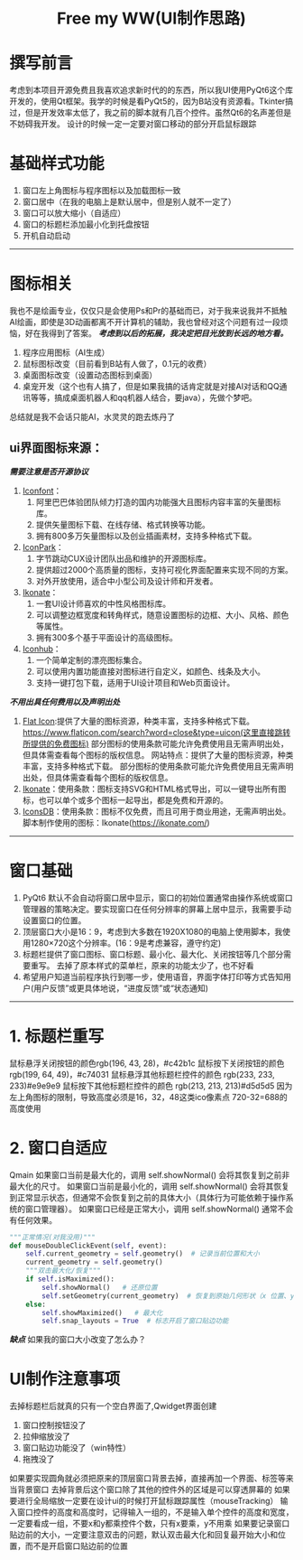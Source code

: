 # <center> Free my WW(UI制作思路) </center>
# 撰写前言
考虑到本项目开源免费且我喜欢追求新时代的的东西，所以我UI使用PyQt6这个库开发的，使用Qt框架。我学的时候是看PyQt5的，因为B站没有资源看。Tkinter搞过，但是开发效率太低了，我之前的脚本就有几百个控件。虽然Qt6的名声差但是不妨碍我开发。
设计的时候一定一定要对窗口移动的部分开启鼠标跟踪
# 基础样式功能
1. 窗口左上角图标与程序图标以及加载图标一致
2. 窗口居中（在我的电脑上是默认居中，但是别人就不一定了）
3. 窗口可以放大缩小（自适应）
4. 窗口的标题栏添加最小化到托盘按钮
5. 开机自动启动
***
# 图标相关
我也不是绘画专业，仅仅只是会使用Ps和Pr的基础而已，对于我来说我并不抵触AI绘画，即使是3D动画都离不开计算机的辅助，我也曾经对这个问题有过一段烦恼，好在我得到了答案。
***考虑到以后的拓展，我决定把目光放到长远的地方看。***
1. 程序应用图标（AI生成）
2. 鼠标图标改变（目前看到B站有人做了，0.1元的收费）
3. 桌面图标改变（设置动态图标到桌面）
4. 桌宠开发（这个也有人搞了，但是如果我搞的话肯定就是对接AI对话和QQ通讯等等，搞成桌面机器人和qq机器人结合，要java），先做个梦吧。
   
总结就是我不会话只能AI，水灵灵的跑去炼丹了

## ui界面图标来源：
***需要注意是否开源协议***
1. [Iconfont](https://www.iconfont.cn/)：
   1. 阿里巴巴体验团队倾力打造的国内功能强大且图标内容丰富的矢量图标库。
   2. 提供矢量图标下载、在线存储、格式转换等功能。
   3. 拥有800多万矢量图标以及创业插画素材，支持多种格式下载。
2. [IconPark](https://iconpark.oceanengine.com/)：
   1. 字节跳动CUX设计团队出品和维护的开源图标库。
   2. 提供超过2000个高质量的图标，支持可视化界面配置来实现不同的方案。
   3. 对外开放使用，适合中小型公司及设计师和开发者。
3. [Ikonate](https://ikonate.com/)：
   1. 一套UI设计师喜欢的中性风格图标库。
   2. 可以调整边框宽度和转角样式，随意设置图标的边框、大小、风格、颜色等属性。
   3. 拥有300多个基于平面设计的高级图标。
4. [Iconhub](https://iconhub.io/)：
   1. 一个简单定制的漂亮图标集合。
   2. 可以使用内置功能直接对图标进行自定义，如颜色、线条及大小。
   3. 支持一键打包下载，适用于UI设计项目和Web页面设计。
   
***不用出具任何费用以及声明出处***
1. [Flat Icon](https://www.flaticon.com/):提供了大量的图标资源，种类丰富，支持多种格式下载。
https://www.flaticon.com/search?word=close&type=uicon(这里直接跳转所提供的免费图标)
部分图标的使用条款可能允许免费使用且无需声明出处，但具体需查看每个图标的版权信息。
网站特点：提供了大量的图标资源，种类丰富，支持多种格式下载。
部分图标的使用条款可能允许免费使用且无需声明出处，但具体需查看每个图标的版权信息。
2. [Ikonate](https://ikonate.com/)：使用条款：图标支持SVG和HTML格式导出，可以一键导出所有图标，也可以单个或多个图标一起导出，都是免费和开源的。
3. [IconsDB](https://www.iconsdb.com/)：使用条款：图标不仅免费，而且可用于商业用途，无需声明出处。
脚本制作使用的图标：Ikonate(https://ikonate.com/)


***
# 窗口基础
1. PyQt6 默认不会自动将窗口居中显示，窗口的初始位置通常由操作系统或窗口管理器的策略决定。要实现窗口在任何分辨率的屏幕上居中显示，我需要手动设置窗口的位置。
2. 顶层窗口大小是16：9，考虑到大多数在1920X1080的电脑上使用脚本，我使用1280×720这个分辨率。(16：9是考虑兼容，遵守约定)
3. 标题栏提供了窗口图标、窗口标题、最小化、最大化、关闭按钮等几个部分需要重写。 去掉了原本样式的菜单栏，原来的功能太少了，也不好看
4. 希望用户知道当前程序执行到哪一步，使用语音，界面字体打印等方式告知用户(用户反馈”或更具体地说，“进度反馈”或“状态通知)
***
# 1. 标题栏重写
鼠标悬浮关闭按钮的颜色rgb(196, 43, 28)，#c42b1c
鼠标按下关闭按钮的颜色rgb(199, 64, 49)，#c74031
鼠标悬浮其他标题栏控件的颜色 rgb(233, 233, 233)#e9e9e9
鼠标按下其他标题栏控件的颜色 rgb(213, 213, 213)#d5d5d5
因为左上角图标的限制，导致高度必须是16，32，48这类ico像素点
720-32=688的高度使用
# 2. 窗口自适应
Qmain
如果窗口当前是最大化的，调用 self.showNormal() 会将其恢复到之前非最大化的尺寸。
如果窗口当前是最小化的，调用 self.showNormal() 会将其恢复到正常显示状态，但通常不会恢复到之前的具体大小（具体行为可能依赖于操作系统的窗口管理器）。
如果窗口已经是正常大小，调用 self.showNormal() 通常不会有任何效果。
```python
"""正常情况(对我没用)"""
def mouseDoubleClickEvent(self, event):
    self.current_geometry = self.geometry()  # 记录当前位置和大小
    current_geometry = self.geometry()
    """双击最大化/恢复"""
    if self.isMaximized():
        self.showNormal()   # 还原位置
        self.setGeometry(current_geometry)  # 恢复到原始几何形状（x 位置、y 位置、宽度、高度）
    else:
        self.showMaximized()   # 最大化
        self.snap_layouts = True  # 标志开启了窗口贴边功能
```
***缺点***
如果我的窗口大小改变了怎么办？
# UI制作注意事项
去掉标题栏后就真的只有一个空白界面了,Qwidget界面创建
1. 窗口控制按钮没了
2. 拉伸缩放没了
3. 窗口贴边功能没了（win特性）
4. 拖拽没了

如果要实现圆角就必须把原来的顶层窗口背景去掉，直接再加一个界面、标签等来当背景窗口
去掉背景后这个窗口除了其他的控件外的区域是可以穿透屏幕的
如果要进行全局缩放一定要在设计ui的时候打开鼠标跟踪属性（mouseTracking）
输入窗口控件的高度和高度时，记得输入一组的，不是输入单个控件的高度和宽度，一定要看成一组，不要x和y都乘控件个数，只有x要乘，y不用乘
如果要记录窗口贴边前的大小，一定要注意双击的问题，默认双击最大化和回复最开始大小和位置，而不是开启窗口贴边前的位置










